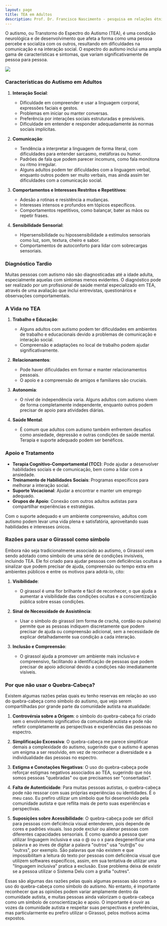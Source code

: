 ```yaml
---
layout: page
title: TEA em Adultos
description: Prof. Dr. Francisco Nascimento - pesquisa em relações étnico-raciais e afrofuturismo ensino de ciências e educação Histórias em Quadrinhos de Super-Heróis e Impacto Cultural no Ensino de Ciências no Ensino de Física Jogos de RPG e Educação e Ensino de Ciências e Ensino de Física
---
```


O autismo, ou Transtorno do Espectro do Autismo (TEA), é uma condição neurológica e de desenvolvimento que afeta a forma como uma pessoa percebe e socializa com os outros, resultando em dificuldades na comunicação e na interação social. O espectro do autismo inclui uma ampla gama de características e sintomas, que variam significativamente de pessoa para pessoa.

<img src="https://itxesco.github.io/assets/figuras/autismo/espectro_eletromagnetico.png">

### Características do Autismo em Adultos

1. **Interação Social**:
   - Dificuldade em compreender e usar a linguagem corporal, expressões faciais e gestos.
   - Problemas em iniciar ou manter conversas.
   - Preferência por interações sociais estruturadas e previsíveis.
   - Dificuldade em entender e responder adequadamente às normas sociais implícitas.

2. **Comunicação**:
   - Tendência a interpretar a linguagem de forma literal, com dificuldades para entender sarcasmo, metáforas ou humor.
   - Padrões de fala que podem parecer incomuns, como fala monótona ou ritmo irregular.
   - Alguns adultos podem ter dificuldades com a linguagem verbal, enquanto outros podem ser muito verbais, mas ainda assim ter dificuldades com a comunicação social.

3. **Comportamentos e Interesses Restritos e Repetitivos**:
   - Adesão a rotinas e resistência a mudanças.
   - Interesses intensos e profundos em tópicos específicos.
   - Comportamentos repetitivos, como balançar, bater as mãos ou repetir frases.

4. **Sensibilidade Sensorial**:
   - Hipersensibilidade ou hipossensibilidade a estímulos sensoriais como luz, som, textura, cheiro e sabor.
   - Comportamentos de autoconforto para lidar com sobrecargas sensoriais.

### Diagnóstico Tardio

Muitas pessoas com autismo não são diagnosticadas até a idade adulta, especialmente aquelas com sintomas menos evidentes. O diagnóstico pode ser realizado por um profissional de saúde mental especializado em TEA, através de uma avaliação que inclui entrevistas, questionários e observações comportamentais.

### A Vida no TEA

1. **Trabalho e Educação**:
   - Alguns adultos com autismo podem ter dificuldades em ambientes de trabalho e educacionais devido a problemas de comunicação e interação social.
   - Compreensão e adaptações no local de trabalho podem ajudar significativamente.

2. **Relacionamentos**:
   - Pode haver dificuldades em formar e manter relacionamentos pessoais.
   - O apoio e a compreensão de amigos e familiares são cruciais.

3. **Autonomia**:
   - O nível de independência varia. Alguns adultos com autismo vivem de forma completamente independente, enquanto outros podem precisar de apoio para atividades diárias.

4. **Saúde Mental**:
   - É comum que adultos com autismo também enfrentem desafios como ansiedade, depressão e outras condições de saúde mental. Terapia e suporte adequado podem ser benéficos.

### Apoio e Tratamento

- **Terapia Cognitivo-Comportamental (TCC)**: Pode ajudar a desenvolver habilidades sociais e de comunicação, bem como a lidar com a ansiedade.
- **Treinamento de Habilidades Sociais**: Programas específicos para melhorar a interação social.
- **Suporte Vocacional**: Ajudar a encontrar e manter um emprego adequado.
- **Grupos de Apoio**: Conexão com outros adultos autistas para compartilhar experiências e estratégias.

Com o suporte adequado e um ambiente compreensivo, adultos com autismo podem levar uma vida plena e satisfatória, aproveitando suas habilidades e interesses únicos.


### Razões para usar o Girassol como símbolo

Embora não seja tradicionalmente associado ao autismo, o Girassol vem sendo adotado como símbolo de uma série de condições invisíveis, incluindo TEA. Ele foi criado para ajudar pessoas com deficiências ocultas a sinalizar que podem precisar de ajuda, compreensão ou tempo extra em ambientes públicos e entre os motivos para adotá-lo, cito:


1. **Visibilidade**:
   - O girassol é uma flor brilhante e fácil de reconhecer, o que ajuda a aumentar a visibilidade das condições ocultas e a conscientização pública sobre essas condições.

2. **Sinal de Necessidade de Assistência**:
   - Usar o símbolo do girassol (em forma de crachá, cordão ou pulseira) permite que as pessoas indiquem discretamente que podem precisar de ajuda ou compreensão adicional, sem a necessidade de explicar detalhadamente sua condição a cada interação.

3. **Inclusão e Compreensão**:
   - O girassol ajuda a promover um ambiente mais inclusivo e compreensivo, facilitando a identificação de pessoas que podem precisar de apoio adicional devido a condições não imediatamente visíveis.

### Por que não usar o Quebra-Cabeça?

Existem algumas razões pelas quais eu tenho reservas em relação ao uso do quebra-cabeça como símbolo do autismo, que vejo serem compartilhadas por grande parte da comunidade autista na atualidade:

1. **Controvérsia sobre a Origem**: o símbolo do quebra-cabeça foi criado sem o envolvimento significativo da comunidade autista e pode não refletir completamente as perspectivas e experiências das pessoas no espectro.

2. **Simplificação Excessiva**: O quebra-cabeça me parece simplificar demais a complexidade do autismo, sugerindo que o autismo é apenas um enigma a ser resolvido, em vez de reconhecer a diversidade e a individualidade das pessoas no espectro.

3. **Estigma e Conotações Negativas**: O uso do quebra-cabeça pode reforçar estigmas negativos associados ao TEA, sugerindo que nós somos pessoas "quebradas" ou que precisamos ser "consertadas".

4. **Falta de Autenticidade**: Para muitas pessoas autistas, o quebra-cabeça pode não ressoar com suas próprias experiências ou identidades. É o meu caso. Eu prefiro utilizar um símbolo que foi desenvolvido pela comunidade autista e que reflita mais de perto suas experiências e perspectivas.

5. **Suposições sobre Acessibilidade**: O quebra-cabeça pode ser difícil para pessoas com deficiência visual entenderem, pois depende de cores e padrões visuais. Isso pode excluir ou alienar pessoas com diferentes capacidades sensoriais. É como quando a pessoa quer utilizar linguagem inclusiva e usa o @ ou o x para desgenerificar uma palavra e ao inves de digitar a palavra "outros" usa "outr@s" ou "outrxs", por exemplo. São palavras que não existem e que impossibilitam a leitura do texto por pessoas com deficiência visual que utilizem softwares específicos, assim, em sua tentativa de utilizar uma "linguagem inclusiva" pratica a exclusão. Esse problema deixa de existir se a pessoa utilizar o Sistema Delu com a grafia "outres".

Essas são algumas das razões pelas quais algumas pessoas são contra o uso do quebra-cabeça como símbolo do autismo. No entanto, é importante reconhecer que as opiniões podem variar amplamente dentro da comunidade autista, e muitas pessoas ainda valorizam o quebra-cabeça como um símbolo de conscientização e apoio.
O importante é ouvir as vozes da comunidade autista e respeitar suas perspectivas e preferências, mas particularmente eu prefiro utilizar o Girassol, pelos motivos acima expostos.
